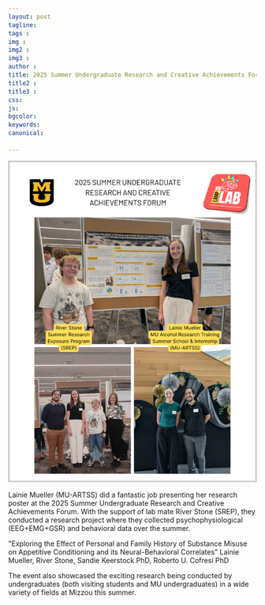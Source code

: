 ```yaml
---
layout: post
tagline: 
tags : 
img : 
img2 : 
img3 : 
author : 
title: 2025 Summer Undergraduate Research and Creative Achievements Forum
title2 : 
title3 : 
css: 
js: 
bgcolor: 
keywords: 
canonical:

---
```

<a href="/2025/07/24/SummerREU.html"><span class="image small"><img src="/assets/images/news/2025_Summer_REU.png" width="650"/></span></a>

Lainie Mueller (MU-ARTSS) did a fantastic job presenting her research poster at the 2025 Summer Undergraduate Research and Creative Achievements Forum. With the support of lab mate River Stone (SREP), they conducted a research project where they collected psychophysiological (EEG+EMG+GSR) and behavioral data over the summer.

<!--readmore-->

"Exploring the Effect of Personal and Family History of Substance Misuse on Appetitive Conditioning and its Neural-Behavioral Correlates" Lainie Mueller, River Stone, Sandie Keerstock PhD, Roberto U. Cofresí PhD

The event also showcased the exciting research being conducted by undergraduates (both visiting students and MU undergraduates) in a wide variety of fields at Mizzou this summer. 


 

